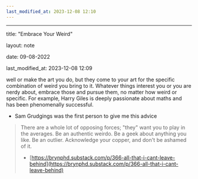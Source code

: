 ```yaml
---
last_modified_at: 2023-12-08 12:10
---
```

---

title: "Embrace Your Weird"

layout: note

date: 09-08-2022

last_modified_at: 2023-12-08 12:09

 well or make the art you do, but they come to your art for the specific combination of weird you bring to it. Whatever things interest you or you are nerdy about, embrace those and pursue them, no matter how weird or specific. For example, Harry Giles is deeply passionate about maths and has been phenomenally successful.

-   Sam Grudgings was the first person to give me this advice

> There are a whole lot of opposing forces; "they" want you to play in the averages. Be an authentic weirdo. Be a geek about anything you like. Be an outlier. Acknowledge your copper, and don't be ashamed of it.
> - [https://brynphd.substack.com/p/366-all-that-i-cant-leave-behind](https://brynphd.substack.com/p/366-all-that-i-cant-leave-behind)
